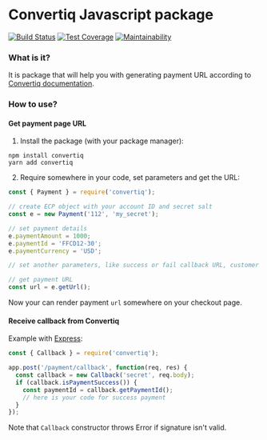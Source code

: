 # Convertiq Javascript package

[![Build Status](https://travis-ci.org/convertiq-sdk/paymentpage-sdk-js.svg?branch=master)](https://travis-ci.org/convertiq-sdk/paymentpage-sdk-js)
[![Test Coverage](https://api.codeclimate.com/v1/badges/f92c4b71c7ebacfa2a32/test_coverage)](https://codeclimate.com/github/convertiq-sdk/paymentpage-sdk-js/test_coverage)
[![Maintainability](https://api.codeclimate.com/v1/badges/f92c4b71c7ebacfa2a32/maintainability)](https://codeclimate.com/github/convertiq-sdk/paymentpage-sdk-js/maintainability)

### What is it?

It is package that will help you with generating payment URL according to 
[Convertiq documentation](https://developers.convertiq.tech/en/en_PP_Integration.html).

### How to use?

#### Get payment page URL

1. Install the package (with your package manager):
```shell
npm install convertiq
yarn add convertiq
```

2. Require somewhere in your code, set parameters and get the URL:
```javascript
const { Payment } = require('convertiq');

// create ECP object with your account ID and secret salt
const e = new Payment('112', 'my_secret');

// set payment details 
e.paymentAmount = 1000;
e.paymentId = 'FFCD12-30';
e.paymentCurrency = 'USD';

// set another parameters, like success or fail callback URL, customer details, etc.

// get payment URL
const url = e.getUrl();
```

Now your can render payment `url` somewhere on your checkout page.

#### Receive callback from Convertiq

Example with [Express](http://expressjs.com):
```javascript
const { Callback } = require('convertiq');

app.post('/payment/callback', function(req, res) {
  const callback = new Callback('secret', req.body);
  if (callback.isPaymentSuccess()) {
    const paymentId = callback.getPaymentId();
    // here is your code for success payment
  }
});
```
Note that `Callback` constructor throws Error if signature isn't valid.
